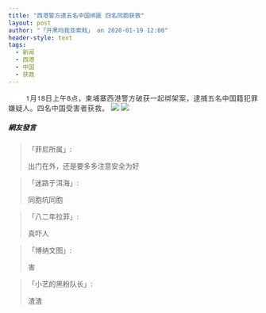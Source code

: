 ```yaml
---
title: "西港警方逮五名中国绑匪 四名同胞获救"
layout: post
author: "「开黑吗我亚索戝」 on 2020-01-19 12:00"
header-style: text
tags:
  - 新闻
  - 西港
  - 中国
  - 获救
---
```


<span style="color: rgb(51, 51, 51); font-family: &quot;Helvetica Neue&quot;, Helvetica, &quot;PingFang SC&quot;, Tahoma, Arial, sans-serif; letter-spacing: 0.5px; text-indent: 20px; background-color: rgb(255, 255, 255);">&nbsp; &nbsp; &nbsp; &nbsp; 1月18日上午8点，柬埔寨西港警方破获一起绑架案，逮捕五名中国籍犯罪嫌疑人。四名中国受害者获救。</span><input type="hidden" value="菲乐园提供">
<span style="color: rgb(51, 51, 51); font-family: &quot;Helvetica Neue&quot;, Helvetica, &quot;PingFang SC&quot;, Tahoma, Arial, sans-serif; letter-spacing: 0.5px; text-indent: 20px; background-color: rgb(255, 255, 255);"></span>
<img src="http://images.feileyuan.com/images/ueditor/2020011912000000012439.jpg">
<span style="color: rgb(51, 51, 51); font-family: &quot;Helvetica Neue&quot;, Helvetica, &quot;PingFang SC&quot;, Tahoma, Arial, sans-serif; letter-spacing: 0.5px; text-indent: 20px; background-color: rgb(255, 255, 255);"><img src="http://images.feileyuan.com/images/ueditor/2020011912000000072465.jpg"></span>

##### 網友發言 
> 「菲尼所属」:
> <p>出门在外，还是要多多注意安全为好</p>

> 「迷路于洱海」:
> <p>同胞坑同胞&nbsp;</p>

> 「八二年拉菲」:
> <p>真吓人</p>

> 「博纳文图」:
> <p>害</p>

> 「小艺的黑粉队长」:
> <p>渣渣</p>



